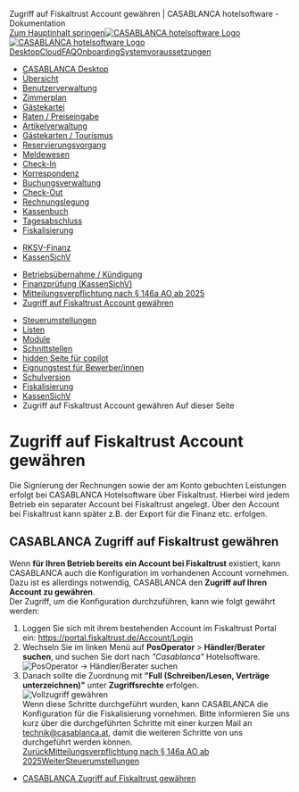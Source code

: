 Zugriff auf Fiskaltrust Account gewähren | CASABLANCA hotelsoftware - Dokumentation  
[Zum Hauptinhalt springen](https://docs.casablanca.at/desktop/fiscalization/kassensichv/grant_access_to_casablanca/#__docusaurus_skipToContent_fallback)[![CASABLANCA hotelsoftware Logo](https://docs.casablanca.at/img/logo.png) ![CASABLANCA hotelsoftware Logo](https://docs.casablanca.at/img/Casablanca_LOGO_2022_neg.png)](https://docs.casablanca.at/) [Desktop](https://docs.casablanca.at/desktop/desktop/)[Cloud](https://docs.casablanca.at/cloud/cloud_systems/)[FAQ](https://docs.casablanca.at/faq)[Onboarding](https://docs.casablanca.at/onboarding/fiscalization)[Systemvoraussetzungen](https://docs.casablanca.at/system_requirements)  
* [CASABLANCA Desktop](https://docs.casablanca.at/desktop/desktop/)
* [Übersicht](https://docs.casablanca.at/desktop/interface/)
* [Benutzerverwaltung](https://docs.casablanca.at/desktop/user_management/)
* [Zimmerplan](https://docs.casablanca.at/desktop/room_plan/)
* [Gästekartei](https://docs.casablanca.at/desktop/guest_profile/)
* [Raten / Preiseingabe](https://docs.casablanca.at/desktop/raten/)
* [Artikelverwaltung](https://docs.casablanca.at/desktop/articles/)
* [Gästekarten / Tourismus](https://docs.casablanca.at/desktop/guest_cards/)
* [Reservierungsvorgang](https://docs.casablanca.at/desktop/reservation_process/)
* [Meldewesen](https://docs.casablanca.at/desktop/registration/)
* [Check-In](https://docs.casablanca.at/desktop/check_in/)
* [Korrespondenz](https://docs.casablanca.at/desktop/correspondence/)
* [Buchungsverwaltung](https://docs.casablanca.at/desktop/account/)
* [Check-Out](https://docs.casablanca.at/desktop/check-out/)
* [Rechnungslegung](https://docs.casablanca.at/desktop/accounting/)
* [Kassenbuch](https://docs.casablanca.at/desktop/cashbook/)
* [Tagesabschluss](https://docs.casablanca.at/desktop/daily_closing/)
* [Fiskalisierung](https://docs.casablanca.at/desktop/fiscalization/)
+ [RKSV-Finanz](https://docs.casablanca.at/desktop/fiscalization/rksv/)
+ [KassenSichV](https://docs.casablanca.at/desktop/fiscalization/kassensichv/)
- [Betriebsübernahme / Kündigung](https://docs.casablanca.at/desktop/fiscalization/kassensichv/new_company_cancellation)
- [Finanzprüfung (KassenSichV)](https://docs.casablanca.at/desktop/fiscalization/kassensichv/financial_audit)
- [Mitteilungsverpflichtung nach § 146a AO ab 2025](https://docs.casablanca.at/desktop/fiscalization/kassensichv/obligation_of_notify)
- [Zugriff auf Fiskaltrust Account gewähren](https://docs.casablanca.at/desktop/fiscalization/kassensichv/grant_access_to_casablanca)
* [Steuerumstellungen](https://docs.casablanca.at/desktop/tax_changes/)
* [Listen](https://docs.casablanca.at/desktop/lists/)
* [Module](https://docs.casablanca.at/desktop/module/)
* [Schnittstellen](https://docs.casablanca.at/desktop/interfaces/)
* [hidden Seite für copilot](https://docs.casablanca.at/desktop/hidden_copilot)
* [Eignungstest für Bewerber/innen](https://docs.casablanca.at/desktop/qualification)
* [Schulversion](https://docs.casablanca.at/desktop/schoolversion)  
* [Fiskalisierung](https://docs.casablanca.at/desktop/fiscalization/)
* [KassenSichV](https://docs.casablanca.at/desktop/fiscalization/kassensichv/)
* Zugriff auf Fiskaltrust Account gewähren
Auf dieser Seite

# Zugriff auf Fiskaltrust Account gewähren  
Die Signierung der Rechnungen sowie der am Konto gebuchten Leistungen erfolgt bei CASABLANCA Hotelsoftware über Fiskaltrust. Hierbei wird jedem Betrieb ein separater Account bei Fiskaltrust angelegt. Über den Account bei Fiskaltrust kann später z.B. der Export für die Finanz etc. erfolgen.

## CASABLANCA Zugriff auf Fiskaltrust gewähren[](https://docs.casablanca.at/desktop/fiscalization/kassensichv/grant_access_to_casablanca/#casablanca-zugriff-auf-fiskaltrust-gewähren "Direkter Link zu CASABLANCA Zugriff auf Fiskaltrust gewähren")  
Wenn **für Ihren Betrieb bereits ein Account bei Fiskaltrust** existiert, kann CASABLANCA auch die Konfiguration im vorhandenen Account vornehmen. Dazu ist es allerdings notwendig, CASABLANCA den **Zugriff auf Ihren Account zu gewähren**.  
Der Zugriff, um die Konfiguration durchzuführen, kann wie folgt gewährt werden:  
1. Loggen Sie sich mit ihrem bestehenden Account im Fiskaltrust Portal ein: <https://portal.fiskaltrust.de/Account/Login>
2. Wechseln Sie im linken Menü auf **PosOperator** > **Händler/Berater suchen**, und suchen Sie dort nach *"Casablanca"* Hotelsoftware.  
![PosOperator -&gt; Händler/Berater suchen](https://docs.casablanca.at/assets/images/search_posoperator-9b254b159693ca5b5873ce503230c5b6.png "PosOperator -> Händler/Berater suchen")  
3. Danach sollte die Zuordnung mit **"Full (Schreiben/Lesen, Verträge unterzeichnen)"** unter **Zugriffsrechte** erfolgen.  
![Vollzugriff gewähren](https://docs.casablanca.at/assets/images/full_rights-3b3f92eb24cfbc66605ae89b1c609aaa.png "Vollzugriff gewähren")  
Wenn diese Schritte durchgeführt wurden, kann CASABLANCA die Konfiguration für die Fiskalisierung vornehmen. Bitte informieren Sie uns kurz über die durchgeführten Schritte mit einer kurzen Mail an technik@casablanca.at, damit die weiteren Schritte von uns durchgeführt werden können.  
[ZurückMitteilungsverpflichtung nach § 146a AO ab 2025](https://docs.casablanca.at/desktop/fiscalization/kassensichv/obligation_of_notify)[WeiterSteuerumstellungen](https://docs.casablanca.at/desktop/tax_changes/)  
* [CASABLANCA Zugriff auf Fiskaltrust gewähren](https://docs.casablanca.at/desktop/fiscalization/kassensichv/grant_access_to_casablanca/#casablanca-zugriff-auf-fiskaltrust-gewähren)